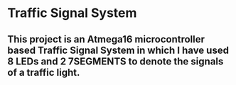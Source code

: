 # Traffic Signal System

## This project is an Atmega16 microcontroller based Traffic Signal System in which I have used 8 LEDs and 2 7SEGMENTS to denote the signals of a traffic light.
